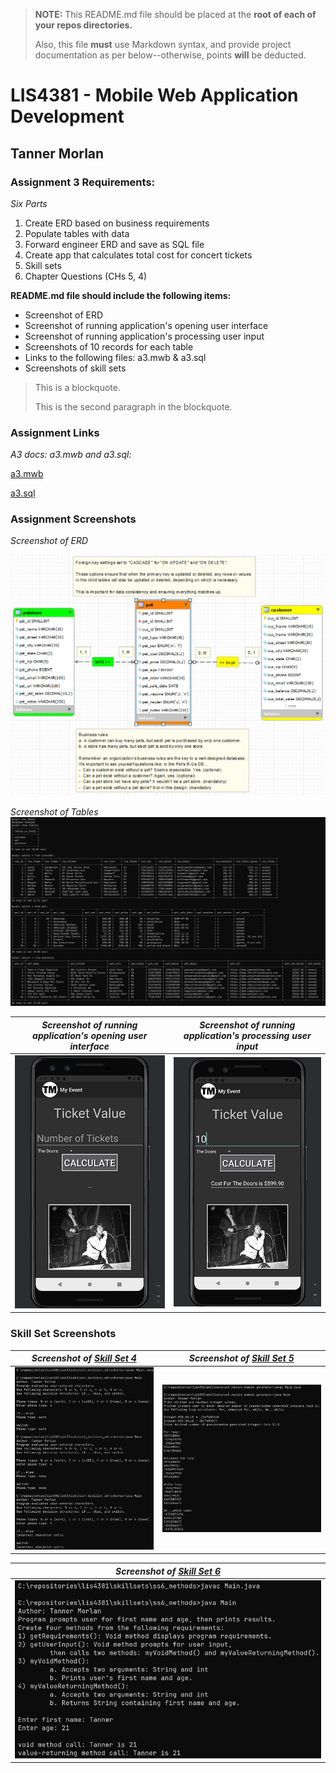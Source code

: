 > **NOTE:** This README.md file should be placed at the **root of each of your repos directories.**
>
>Also, this file **must** use Markdown syntax, and provide project documentation as per below--otherwise, points **will** be deducted.
>

# LIS4381 - Mobile Web Application Development

## Tanner Morlan

### **Assignment 3 Requirements:**

*Six Parts*

1. Create ERD based on business requirements
2. Populate tables with data
3. Forward engineer ERD and save as SQL file
4. Create app that calculates total cost for concert tickets
5. Skill sets
6. Chapter Questions (CHs 5, 4)

**README.md file should include the following items:**

- Screenshot of ERD
- Screenshot of running application's opening user interface
- Screenshot of running application's processing user input
- Screenshots of 10 records for each table
- Links to the following files: a3.mwb & a3.sql
- Screenshots of skill sets

> This is a blockquote.
> 
> This is the second paragraph in the blockquote.
>

### **Assignment Links**

*A3 docs: a3.mwb and a3.sql:* 

[a3.mwb](docs/a3.mwb) 

[a3.sql](docs/a3.sql)

### **Assignment Screenshots**

*Screenshot of ERD*

![Screenshots of ERD](img/erd.png "Screenshots of ERD")

*Screenshot of Tables*
![Screenshot of Tables](img/tables.png "Screenshot of Tables")

| *Screenshot of running application's opening user interface* | *Screenshot of running application's processing user input* |
| ------------- | ------------- |
| ![Screenshot of running application's opening user interface](img/opening_user_interface.png "Screenshot of running application's opening user interface") | ![Screenshot of running application's processing user input](img/processing_user_interface.png "Screenshot of running application's processing user input") |

### **Skill Set Screenshots**

| *Screenshot of [Skill Set 4](../skillsets/ss4_decision_structures/Methods.java)* | *Screenshot of [Skill Set 5](../skillsets/ss5_random_number_generator/Methods.java)* |
| ------------- | ------------- |
| ![Screenshot of Skill Set 4](img/skill_set_4.png "Skill Set 4") | ![Screenshot of Skill Set 5](img/skill_set_5.png "Skill Set 5") | 


| *Screenshot of [Skill Set 6](../skillsets/ss6_methods/Methods.java)* |
| ------------- |
| ![Screenshot of Skill Set 6](img/skill_set_6.png "Skill Set 6") |